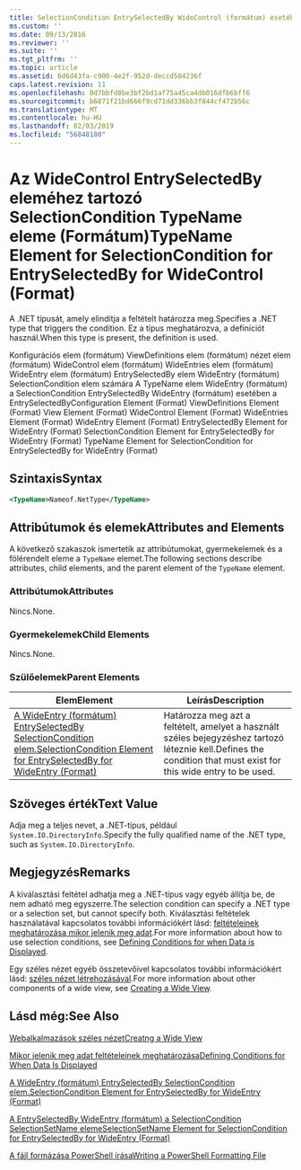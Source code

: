 ```yaml
---
title: SelectionCondition EntrySelectedBy WideControl (formátum) esetében a TypeName eleme |} A Microsoft Docs
ms.custom: ''
ms.date: 09/13/2016
ms.reviewer: ''
ms.suite: ''
ms.tgt_pltfrm: ''
ms.topic: article
ms.assetid: 6d6d43fa-c900-4e2f-952d-deccd584236f
caps.latest.revision: 11
ms.openlocfilehash: 0d7bbfd8be3bf2bd1af75a45ca4db016dfb6bff6
ms.sourcegitcommit: b6871f21bd666f9cd71dd336bb3f844cf472b56c
ms.translationtype: MT
ms.contentlocale: hu-HU
ms.lasthandoff: 02/03/2019
ms.locfileid: "56848180"
---
```

# <a name="typename-element-for-selectioncondition-for-entryselectedby-for-widecontrol-format"></a><span data-ttu-id="f130d-102">Az WideControl EntrySelectedBy eleméhez tartozó SelectionCondition TypeName eleme (Formátum)</span><span class="sxs-lookup"><span data-stu-id="f130d-102">TypeName Element for SelectionCondition for EntrySelectedBy for WideControl (Format)</span></span>

<span data-ttu-id="f130d-103">A .NET típusát, amely elindítja a feltételt határozza meg.</span><span class="sxs-lookup"><span data-stu-id="f130d-103">Specifies a .NET type that triggers the condition.</span></span> <span data-ttu-id="f130d-104">Ez a típus meghatározva, a definíciót használ.</span><span class="sxs-lookup"><span data-stu-id="f130d-104">When this type is present, the definition is used.</span></span>

<span data-ttu-id="f130d-105">Konfigurációs elem (formátum) ViewDefinitions elem (formátum) nézet elem (formátum) WideControl elem (formátum) WideEntries elem (formátum) WideEntry elem (formátum) EntrySelectedBy elem WideEntry (formátum) SelectionCondition elem számára A TypeName elem WideEntry (formátum) a SelectionCondition EntrySelectedBy WideEntry (formátum) esetében a EntrySelectedBy</span><span class="sxs-lookup"><span data-stu-id="f130d-105">Configuration Element (Format) ViewDefinitions Element (Format) View Element (Format) WideControl Element (Format) WideEntries Element (Format) WideEntry Element (Format) EntrySelectedBy Element for WideEntry (Format) SelectionCondition Element for EntrySelectedBy for WideEntry (Format) TypeName Element for SelectionCondition for EntrySelectedBy for WideEntry (Format)</span></span>

## <a name="syntax"></a><span data-ttu-id="f130d-106">Szintaxis</span><span class="sxs-lookup"><span data-stu-id="f130d-106">Syntax</span></span>

```xml
<TypeName>Nameof.NetType</TypeName>
```

## <a name="attributes-and-elements"></a><span data-ttu-id="f130d-107">Attribútumok és elemek</span><span class="sxs-lookup"><span data-stu-id="f130d-107">Attributes and Elements</span></span>

<span data-ttu-id="f130d-108">A következő szakaszok ismertetik az attribútumokat, gyermekelemek és a fölérendelt eleme a `TypeName` elemet.</span><span class="sxs-lookup"><span data-stu-id="f130d-108">The following sections describe attributes, child elements, and the parent element of the `TypeName` element.</span></span>

### <a name="attributes"></a><span data-ttu-id="f130d-109">Attribútumok</span><span class="sxs-lookup"><span data-stu-id="f130d-109">Attributes</span></span>

<span data-ttu-id="f130d-110">Nincs.</span><span class="sxs-lookup"><span data-stu-id="f130d-110">None.</span></span>

### <a name="child-elements"></a><span data-ttu-id="f130d-111">Gyermekelemek</span><span class="sxs-lookup"><span data-stu-id="f130d-111">Child Elements</span></span>

<span data-ttu-id="f130d-112">Nincs.</span><span class="sxs-lookup"><span data-stu-id="f130d-112">None.</span></span>

### <a name="parent-elements"></a><span data-ttu-id="f130d-113">Szülőelemek</span><span class="sxs-lookup"><span data-stu-id="f130d-113">Parent Elements</span></span>

|<span data-ttu-id="f130d-114">Elem</span><span class="sxs-lookup"><span data-stu-id="f130d-114">Element</span></span>|<span data-ttu-id="f130d-115">Leírás</span><span class="sxs-lookup"><span data-stu-id="f130d-115">Description</span></span>|
|-------------|-----------------|
|[<span data-ttu-id="f130d-116">A WideEntry (formátum) EntrySelectedBy SelectionCondition elem.</span><span class="sxs-lookup"><span data-stu-id="f130d-116">SelectionCondition Element for EntrySelectedBy for WideEntry (Format)</span></span>](./selectioncondition-element-for-entryselectedby-for-widecontrol-format.md)|<span data-ttu-id="f130d-117">Határozza meg azt a feltételt, amelyet a használt széles bejegyzéshez tartozó léteznie kell.</span><span class="sxs-lookup"><span data-stu-id="f130d-117">Defines the condition that must exist for this wide entry to be used.</span></span>|

## <a name="text-value"></a><span data-ttu-id="f130d-118">Szöveges érték</span><span class="sxs-lookup"><span data-stu-id="f130d-118">Text Value</span></span>

<span data-ttu-id="f130d-119">Adja meg a teljes nevet, a .NET-típus, például `System.IO.DirectoryInfo`.</span><span class="sxs-lookup"><span data-stu-id="f130d-119">Specify the fully qualified name of the .NET type, such as `System.IO.DirectoryInfo`.</span></span>

## <a name="remarks"></a><span data-ttu-id="f130d-120">Megjegyzés</span><span class="sxs-lookup"><span data-stu-id="f130d-120">Remarks</span></span>

<span data-ttu-id="f130d-121">A kiválasztási feltétel adhatja meg a .NET-típus vagy egyéb állítja be, de nem adható meg egyszerre.</span><span class="sxs-lookup"><span data-stu-id="f130d-121">The selection condition can specify a .NET type or a selection set, but cannot specify both.</span></span> <span data-ttu-id="f130d-122">Kiválasztási feltételek használatával kapcsolatos további információkért lásd: [feltételeinek meghatározása mikor jelenik meg adat](./defining-conditions-for-displaying-data.md).</span><span class="sxs-lookup"><span data-stu-id="f130d-122">For more information about how to use selection conditions, see [Defining Conditions for when Data is Displayed](./defining-conditions-for-displaying-data.md).</span></span>

<span data-ttu-id="f130d-123">Egy széles nézet egyéb összetevőivel kapcsolatos további információkért lásd: [széles nézet létrehozásával](./creating-a-wide-view.md).</span><span class="sxs-lookup"><span data-stu-id="f130d-123">For more information about other components of a wide view, see [Creating a Wide View](./creating-a-wide-view.md).</span></span>

## <a name="see-also"></a><span data-ttu-id="f130d-124">Lásd még:</span><span class="sxs-lookup"><span data-stu-id="f130d-124">See Also</span></span>

[<span data-ttu-id="f130d-125">Webalkalmazások széles nézet</span><span class="sxs-lookup"><span data-stu-id="f130d-125">Creatng a Wide View</span></span>](./creating-a-wide-view.md)

[<span data-ttu-id="f130d-126">Mikor jelenik meg adat feltételeinek meghatározása</span><span class="sxs-lookup"><span data-stu-id="f130d-126">Defining Conditions for When Data Is Displayed</span></span>](./defining-conditions-for-displaying-data.md)

[<span data-ttu-id="f130d-127">A WideEntry (formátum) EntrySelectedBy SelectionCondition elem.</span><span class="sxs-lookup"><span data-stu-id="f130d-127">SelectionCondition Element for EntrySelectedBy for WideEntry (Format)</span></span>](./selectioncondition-element-for-entryselectedby-for-widecontrol-format.md)

[<span data-ttu-id="f130d-128">A EntrySelectedBy WideEntry (formátum) a SelectionCondition SelectionSetName eleme</span><span class="sxs-lookup"><span data-stu-id="f130d-128">SelectionSetName Element for SelectionCondition for EntrySelectedBy for WideEntry (Format)</span></span>](./selectionsetname-element-for-selectioncondition-for-entryselectedby-for-wideentry-format.md)

[<span data-ttu-id="f130d-129">A fájl formázása PowerShell írása</span><span class="sxs-lookup"><span data-stu-id="f130d-129">Writing a PowerShell Formatting File</span></span>](./writing-a-powershell-formatting-file.md)
